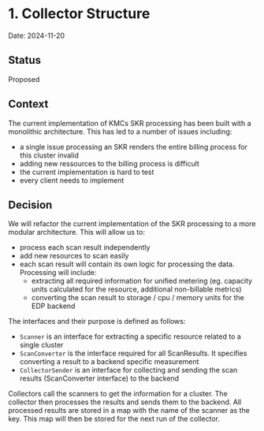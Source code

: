 # 1. Collector Structure

Date: 2024-11-20

## Status

Proposed

## Context

The current implementation of KMCs SKR processing has been built with a monolithic architecture. This has led to a number of issues including:
- a single issue processing an SKR renders the entire billing process for this cluster invalid
- adding new ressources to the billing process is difficult
- the current implementation is hard to test
- every client needs to implement 

## Decision

We will refactor the current implementation of the SKR processing to a more modular architecture. This will allow us to:
- process each scan result independently
- add new resources to scan easily
- each scan result will contain its own logic for processing the data. Processing will include:
  - extracting all required information for unified metering (eg. capacity units calculated for the resource, additional non-billable metrics)
  - converting the scan result to storage / cpu / memory units for the EDP backend

The interfaces and their purpose is defined as follows:
- `Scanner` is an interface for extracting a specific resource related to a single cluster
- `ScanConverter` is the interface required for all ScanResults. It specifies converting a result to a backend specific measurement
- `CollectorSender` is an interface for collecting and sending the scan results (ScanConverter interface) to the backend

Collectors call the scanners to get the information for a cluster. The collector then processes the results and sends them to the backend.
All processed results are stored in a map with the name of the scanner as the key. This map will then be stored for the next run of the collector.